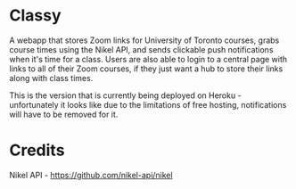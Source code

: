 # Classy

A webapp that stores Zoom links for University of Toronto courses, grabs course times using the Nikel API, and sends clickable push notifications when it's time for a class.
Users are also able to login to a central page with links to all of their Zoom courses, if they just want a hub to store their links along with class times.

This is the version that is currently being deployed on Heroku - unfortunately it looks like due to the limitations of free hosting, notifications will have to be removed for it.


# Credits
Nikel API - https://github.com/nikel-api/nikel
